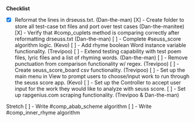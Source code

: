**Checklist**

- [X] Reformat the lines in drseuss.txt. (Dan-the-man)
[X] - Create folder to store all test-case txt files and port over test cases (Dan-the-manitee)
[X] - Verify that #comp_cuplets method is comparing correctly after reformatting drseuss.txt (Dan-the-man)
[ ] - Complete #seuss_score algorithm logic. (Kevo)
[ ] - Add rhyme boolean Word instance variable functionality. (Trevipoo)
[ ] - Extend testing capability with test poem files, lyric files and a list of rhyming words. (Dan-the-man)
[ ] - Remove punctuation from comparison functionality w/ regex. (Trevipoo)
[ ] - Create seuss_score_board csv functionality. (Trevipoo)
[ ] - Set up the main menu in View to prompt users to choose/input work to run through the seuss score app. (Kevo)
[ ] - Set up the Controller to accept user input for the work they would like to analyze with seuss score.
[ ] - Set up rapgenius.com scraping functionality. (Trevipoo & Dan-the-man)


Stretch
[ ] - Write #comp_abab_scheme algorithm
[ ] - Write #comp_inner_rhyme algorithm
